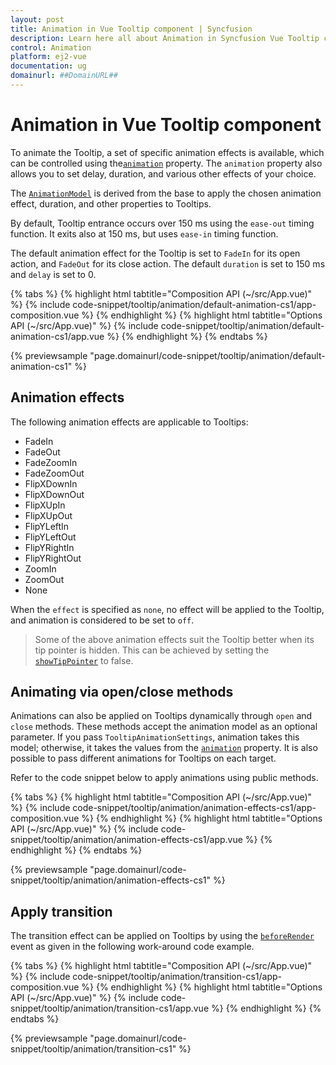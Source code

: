 ```yaml
---
layout: post
title: Animation in Vue Tooltip component | Syncfusion
description: Learn here all about Animation in Syncfusion Vue Tooltip component of Syncfusion Essential JS 2 and more.
control: Animation 
platform: ej2-vue
documentation: ug
domainurl: ##DomainURL##
---
```


# Animation in Vue Tooltip component

To animate the Tooltip, a set of specific animation effects is available, which can be controlled using the[`animation`](https://ej2.syncfusion.com/vue/documentation/api/tooltip#animation) property. The `animation` property also allows you to set delay, duration, and various other effects of your choice.

The [`AnimationModel`](https://ej2.syncfusion.com/vue/documentation/api/tooltip/animationModel/) is derived from the base to apply the chosen animation effect, duration, and other properties to Tooltips.

By default, Tooltip entrance occurs over 150 ms using the `ease-out` timing function. It exits also at 150 ms, but uses `ease-in` timing function.

The default animation effect for the Tooltip is set to `FadeIn` for its open action, and `FadeOut` for its close action. The default `duration` is set to 150 ms and `delay` is set to 0.

{% tabs %}
{% highlight html tabtitle="Composition API (~/src/App.vue)" %}
{% include code-snippet/tooltip/animation/default-animation-cs1/app-composition.vue %}
{% endhighlight %}
{% highlight html tabtitle="Options API (~/src/App.vue)" %}
{% include code-snippet/tooltip/animation/default-animation-cs1/app.vue %}
{% endhighlight %}
{% endtabs %}
        
{% previewsample "page.domainurl/code-snippet/tooltip/animation/default-animation-cs1" %}

## Animation effects

The following animation effects are applicable to Tooltips:

* FadeIn
* FadeOut
* FadeZoomIn
* FadeZoomOut
* FlipXDownIn
* FlipXDownOut
* FlipXUpIn
* FlipXUpOut
* FlipYLeftIn
* FlipYLeftOut
* FlipYRightIn
* FlipYRightOut
* ZoomIn
* ZoomOut
* None

When the `effect` is specified as `none`, no effect will be applied to the Tooltip, and animation is considered to be set to `off`.

> Some of the above animation effects suit the Tooltip better when its tip pointer is hidden.
> This can be achieved by setting the [`showTipPointer`](https://ej2.syncfusion.com/vue/documentation/api/tooltip#showtippointer) to false.

## Animating via open/close methods

Animations can also be applied on Tooltips dynamically through `open` and `close` methods. These methods accept the animation model as an optional parameter. If you pass `TooltipAnimationSettings`, animation takes this model; otherwise, it takes the values from the [`animation`](https://ej2.syncfusion.com/vue/documentation/api/tooltip#animation) property. It is also possible to pass different animations for Tooltips on each target.

Refer to the code snippet below to apply animations using public methods.

{% tabs %}
{% highlight html tabtitle="Composition API (~/src/App.vue)" %}
{% include code-snippet/tooltip/animation/animation-effects-cs1/app-composition.vue %}
{% endhighlight %}
{% highlight html tabtitle="Options API (~/src/App.vue)" %}
{% include code-snippet/tooltip/animation/animation-effects-cs1/app.vue %}
{% endhighlight %}
{% endtabs %}
        
{% previewsample "page.domainurl/code-snippet/tooltip/animation/animation-effects-cs1" %}

## Apply transition

The transition effect can be applied on Tooltips by using the [`beforeRender`](https://ej2.syncfusion.com/vue/documentation/api/tooltip#beforerender) event as given in the following work-around code example.

{% tabs %}
{% highlight html tabtitle="Composition API (~/src/App.vue)" %}
{% include code-snippet/tooltip/animation/transition-cs1/app-composition.vue %}
{% endhighlight %}
{% highlight html tabtitle="Options API (~/src/App.vue)" %}
{% include code-snippet/tooltip/animation/transition-cs1/app.vue %}
{% endhighlight %}
{% endtabs %}
        
{% previewsample "page.domainurl/code-snippet/tooltip/animation/transition-cs1" %}
